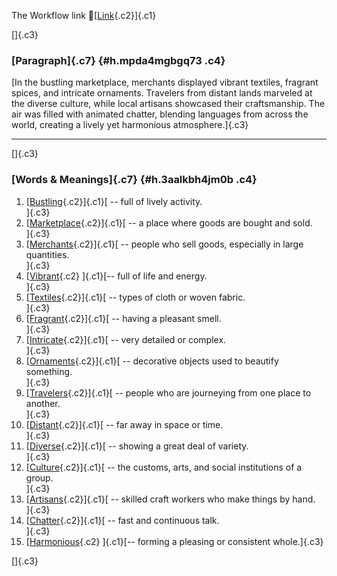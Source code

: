 The Workflow link
👏[[Link](https://www.google.com/url?q=http://www.google.com&sa=D&source=editors&ust=1755937223915250&usg=AOvVaw1sgKuhH4KRX4yk3pw4Wrqe){.c2}]{.c1}

[]{.c3}

### [Paragraph]{.c7} {#h.mpda4mgbgq73 .c4}

[In the bustling marketplace, merchants displayed vibrant textiles,
fragrant spices, and intricate ornaments. Travelers from distant lands
marveled at the diverse culture, while local artisans showcased their
craftsmanship. The air was filled with animated chatter, blending
languages from across the world, creating a lively yet harmonious
atmosphere.]{.c3}

------------------------------------------------------------------------

[]{.c3}

### [Words & Meanings]{.c7} {#h.3aalkbh4jm0b .c4}

1.  [[Bustling](https://www.google.com/url?q=http://www.google.com&sa=D&source=editors&ust=1755937223916514&usg=AOvVaw3lPlOUMBd73hxTTaqKDGJw){.c2}]{.c1}[ --
    full of lively activity.\
    ]{.c3}
2.  [[Marketplace](https://www.google.com/url?q=http://www.google.com&sa=D&source=editors&ust=1755937223916746&usg=AOvVaw3iWjfARR9F4GQAXyX5Op9T){.c2}]{.c1}[ --
    a place where goods are bought and sold.\
    ]{.c3}
3.  [[Merchants](https://www.google.com/url?q=http://www.google.com&sa=D&source=editors&ust=1755937223916952&usg=AOvVaw2XFsPh1XaLRc8BruK5YvLE){.c2}]{.c1}[ --
    people who sell goods, especially in large quantities.\
    ]{.c3}
4.  [[Vibrant](https://www.google.com/url?q=http://www.google.com&sa=D&source=editors&ust=1755937223917306&usg=AOvVaw34OQ5qO1A5iPrFp5TdWDZX){.c2}
    ]{.c1}[-- full of life and energy.\
    ]{.c3}
5.  [[Textiles](https://www.google.com/url?q=http://www.google.com&sa=D&source=editors&ust=1755937223917612&usg=AOvVaw1gVNfWNlzzBOpAhRLvSWIv){.c2}]{.c1}[ --
    types of cloth or woven fabric.\
    ]{.c3}
6.  [[Fragrant](https://www.google.com/url?q=http://www.google.com&sa=D&source=editors&ust=1755937223917843&usg=AOvVaw3LAn45eULl5nkGTftqAFpq){.c2}]{.c1}[ --
    having a pleasant smell.\
    ]{.c3}
7.  [[Intricate](https://www.google.com/url?q=http://www.google.com&sa=D&source=editors&ust=1755937223918047&usg=AOvVaw2sRXOpNPaHvnN7SokmWshS){.c2}]{.c1}[ --
    very detailed or complex.\
    ]{.c3}
8.  [[Ornaments](https://www.google.com/url?q=http://www.google.com&sa=D&source=editors&ust=1755937223918219&usg=AOvVaw3zkfwhAWN-Mx4Cq3F6TNCW){.c2}]{.c1}[ --
    decorative objects used to beautify something.\
    ]{.c3}
9.  [[Travelers](https://www.google.com/url?q=http://www.google.com&sa=D&source=editors&ust=1755937223918506&usg=AOvVaw1IRrWGBRZEk8mQdcs3bzwf){.c2}]{.c1}[ --
    people who are journeying from one place to another.\
    ]{.c3}
10. [[Distant](https://www.google.com/url?q=http://www.google.com&sa=D&source=editors&ust=1755937223918755&usg=AOvVaw13M5VYFaU8m92ik_KpmSkO){.c2}]{.c1}[ --
    far away in space or time.\
    ]{.c3}
11. [[Diverse](https://www.google.com/url?q=http://www.google.com&sa=D&source=editors&ust=1755937223918953&usg=AOvVaw0__x1k_W7fdILC4QFCs2N6){.c2}]{.c1}[ --
    showing a great deal of variety.\
    ]{.c3}
12. [[Culture](https://www.google.com/url?q=http://www.google.com&sa=D&source=editors&ust=1755937223919137&usg=AOvVaw2ClPQXC2cBEZadi6YXvzcD){.c2}]{.c1}[ --
    the customs, arts, and social institutions of a group.\
    ]{.c3}
13. [[Artisans](https://www.google.com/url?q=http://www.google.com&sa=D&source=editors&ust=1755937223919396&usg=AOvVaw3lFC4yEO5__OnUMARA7JWf){.c2}]{.c1}[ --
    skilled craft workers who make things by hand.\
    ]{.c3}
14. [[Chatter](https://www.google.com/url?q=http://www.google.com&sa=D&source=editors&ust=1755937223919612&usg=AOvVaw3FQ_Ee6VJXwLkgxxJXUhJX){.c2}]{.c1}[ --
    fast and continuous talk.\
    ]{.c3}
15. [[Harmonious](https://www.google.com/url?q=http://www.google.com&sa=D&source=editors&ust=1755937223919788&usg=AOvVaw3Qubv1WPGow1_GkiCpoBah){.c2}
    ]{.c1}[-- forming a pleasing or consistent whole.]{.c3}

[]{.c3}

